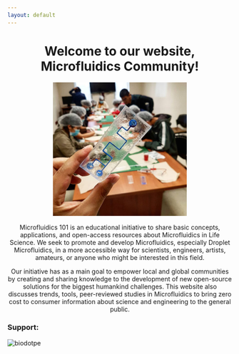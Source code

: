 ```yaml
---
layout: default
---
```

<div class="blurb">
  <h1 align="center">Welcome to our website, Microfluidics Community!</h1>
  
   <p align="center"><img src="/images/pic_intro.jpg" alt="Logo" height="300" width="300"></p>
  
  <p align="center">Microfluidics 101 is an educational initiative to share basic concepts, applications, and open-access resources about Microfluidics in Life Science. We seek to promote and develop Microfluidics, especially Droplet Microfluidics, in a more accessible way for scientists, engineers, artists, amateurs, or anyone who might be interested in this field.</p>
  
  <p align="center">Our initiative has as a main goal to empower local and global communities by creating and sharing knowledge to the development of new open-source solutions for the biggest humankind challenges. This website also discusses trends, tools, peer-reviewed studies in Microfluidics to bring zero cost to consumer information about science and engineering to the general public.</p>
   
  <h3 align="left">Support:</h3>
  <p><a href="https://www.buymeacoffee.com/biodotpe"> <img align="left" src="https://cdn.buymeacoffee.com/buttons/v2/default-yellow.png" height="50" width="210" alt="biodotpe" />   </a></p>
</div>
